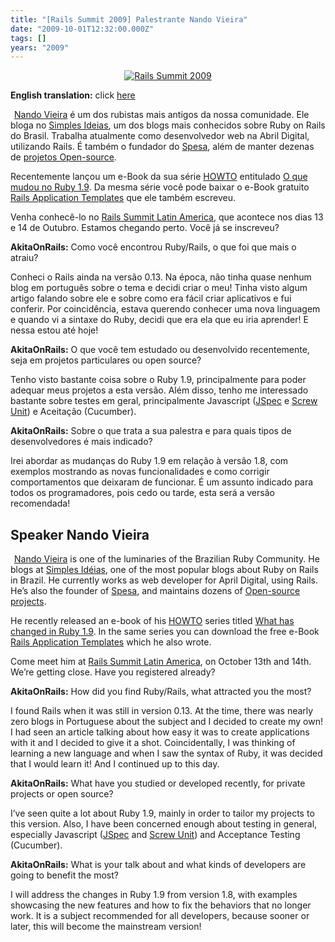 ```yaml
---
title: "[Rails Summit 2009] Palestrante Nando Vieira"
date: "2009-10-01T12:32:00.000Z"
tags: []
years: "2009"
---
```


<p></p>
<p style="text-align: center"><a href="http://www.railssummit.com.br?utm_campaign=Railssummit&amp;utm_source=banner_parceiros&amp;utm_medium=banner&amp;utm_content=por_728x90"><img src="http://railssummit.com.br/imgs/43/original/728x90.gif" srcset="http://railssummit.com.br/imgs/43/original/728x90.gif 2x" alt="Rails Summit 2009"></a></p>
<p><strong>English translation:</strong> click <a href="/2009/10/01/rails-summit-2009-palestrante-nando-vieira#nando_english">here</a></p>
<div style="float: left; margin: 3px"><a href="http://www.railssummit.com.br"><img src="http://railssummit.locaweb.com.br/imgs/20/original/nando.jpg" srcset="http://railssummit.locaweb.com.br/imgs/20/original/nando.jpg 2x" alt=""></a></div>
<p><a href="http://railssummit.locaweb.com.br/pt-BR/speakers#nando_vieira">Nando Vieira</a> é um dos rubistas mais antigos da nossa comunidade. Ele bloga no <a href="http://simplesideias.com.br/">Simples Ideias</a>, um dos blogs mais conhecidos sobre Ruby on Rails do Brasil. Trabalha atualmente como desenvolvedor web na Abril Digital, utilizando Rails. É também o fundador do <a href="http://spesa.com.br/">Spesa</a>, além de manter dezenas de <a href="http://github.com/fnando">projetos Open-source</a>.</p>
<p>Recentemente lançou um e-Book da sua série <a href="http://howto.simplesideias.com.br/"><span class="caps">HOWTO</span></a> entitulado <a href="http://simplesideias.com.br/pdf-o-que-mudou-no-ruby-1-9/">O que mudou no Ruby 1.9</a>. Da mesma série você pode baixar o e-Book gratuito <a href="http://howto.simplesideias.com.br/rails-application-templates">Rails Application Templates</a> que ele também escreveu.</p>
<p>Venha conhecê-lo no <a href="http://www.railssummit.com.br">Rails Summit Latin America</a>, que acontece nos dias 13 e 14 de Outubro. Estamos chegando perto. Você já se inscreveu?</p>
<p><strong>AkitaOnRails:</strong> Como você encontrou Ruby/Rails, o que foi que mais o atraiu?</p>
<p>Conheci o Rails ainda na versão 0.13. Na época, não tinha quase nenhum blog em português sobre o tema e decidi criar o meu! Tinha visto algum artigo falando sobre ele e sobre como era fácil criar aplicativos e fui conferir. Por coincidência, estava querendo conhecer uma nova linguagem e quando vi a sintaxe do Ruby, decidi que era ela que eu iria aprender! E nessa estou até hoje!</p>
<p><strong>AkitaOnRails:</strong> O que você tem estudado ou desenvolvido recentemente, seja em projetos particulares ou open source?</p>
<p>Tenho visto bastante coisa sobre o Ruby 1.9, principalmente para poder adequar meus projetos a esta versão. Além disso, tenho me interessado bastante sobre testes em geral, principalmente Javascript (<a href="http://visionmedia.github.com/jspec/">JSpec</a> e <a href="http://pivotallabs.com/users/nick/blog/articles/433-screw-unit-a-new-js-testing-framework-version-0-1">Screw Unit</a>) e Aceitação (Cucumber).</p>
<p><strong>AkitaOnRails:</strong> Sobre o que trata a sua palestra e para quais tipos de desenvolvedores é mais indicado?</p>
<p>Irei abordar as mudanças do Ruby 1.9 em relação à versão 1.8, com exemplos mostrando as novas funcionalidades e como corrigir comportamentos que deixaram de funcionar. É um assunto indicado para todos os programadores, pois cedo ou tarde, esta será a versão recomendada!</p>
<p></p>
<p></p>
<p><a name="nando_english"></a></p>
<h2>Speaker Nando Vieira</h2>
<div style="float:left; margin: 3px"><a href="https://www.railssummit.com.br/en/home"><img src="https://railssummit.locaweb.com.br/imgs/20/original/nando.jpg" srcset="https://railssummit.locaweb.com.br/imgs/20/original/nando.jpg 2x" alt=""></a></div>
<p><a href="https://railssummit.locaweb.com.br/en/speakers#nando_vieira">Nando Vieira</a> is one of the luminaries of the Brazilian Ruby Community. He blogs at <a href="https://simplesideias.com.br/">Simples Idéias</a>, one of the most popular blogs about Ruby on Rails in Brazil. He currently works as web developer for April Digital, using Rails. He’s also the founder of <a href="https://spesa.com.br/">Spesa</a>, and maintains dozens of <a href="https://github.com/fnando">Open-source projects</a>.</p>
<p>He recently released an e-book of his <a href="https://howto.simplesideias.com.br/"><span class="caps">HOWTO</span></a> series titled <a href="https://howto.simplesideias.com.br/o-que-mudou-no-ruby-19/">What has changed in Ruby 1.9</a>. In the same series you can download the free e-Book <a href="https://howto.simplesideias.com.br/rails-application-templates">Rails Application Templates</a> which he also wrote.</p>
<p>Come meet him at <a href="https://www.railssummit.com.br/en/home">Rails Summit Latin America</a>, on October 13th and 14th. We’re getting close. Have you registered already?</p>
<p><strong>AkitaOnRails:</strong> How did you find Ruby/Rails, what attracted you the most?</p>
<p>I found Rails when it was still in version 0.13. At the time, there was nearly zero blogs in Portuguese about the subject and I decided to create my own! I had seen an article talking about how easy it was to create applications with it and I decided to give it a shot. Coincidentally, I was thinking of learning a new language and when I saw the syntax of Ruby, it was decided that I would learn it! And I continued up to this day.</p>
<p><strong>AkitaOnRails:</strong> What have you studied or developed recently, for private projects or open source?</p>
<p>I’ve seen quite a lot about Ruby 1.9, mainly in order to tailor my projects to this version. Also, I have been concerned enough about testing in general, especially Javascript (<a href="https://visionmedia.github.com/jspec/">JSpec</a> and <a href="https://pivotallabs.com/users/nick/blog/articles/433-screw-unit-a-new-js-testing-framework-version-0-1">Screw Unit</a>) and Acceptance Testing (Cucumber).</p>
<p><strong>AkitaOnRails:</strong> What is your talk about and what kinds of developers are going to benefit the most?</p>
<p>I will address the changes in Ruby 1.9 from version 1.8, with examples showcasing the new features and how to fix the behaviors that no longer work. It is a subject recommended for all developers, because sooner or later, this will become the mainstream version!</p>
<p></p>